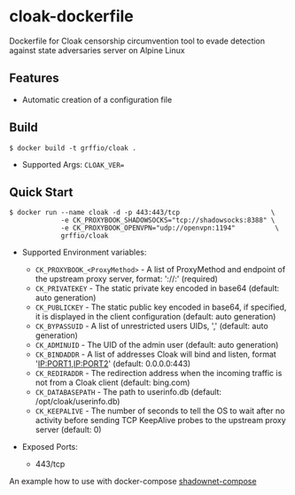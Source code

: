 # cloak-dockerfile
Dockerfile for Cloak censorship circumvention tool to evade detection against state adversaries server on Alpine Linux 

Features
--------
- Automatic creation of a configuration file

Build
-----
```
$ docker build -t grffio/cloak .
```
- Supported Args: `CLOAK_VER=`

Quick Start
-----------
```
$ docker run --name cloak -d -p 443:443/tcp                       \
             -e CK_PROXYBOOK_SHADOWSOCKS="tcp://shadowsocks:8388" \
             -e CK_PROXYBOOK_OPENVPN="udp://openvpn:1194"          \
             grffio/cloak
```
- Supported Environment variables:
  - `CK_PROXYBOOK_<ProxyMethod>` - A list of ProxyMethod and endpoint of the upstream proxy server, format: '<protocol>://<host>:<port>' (required)
  - `CK_PRIVATEKEY`   - The static private key encoded in base64 (default: auto generation)
  - `CK_PUBLICKEY`    - The static public key encoded in base64, if specified, it is displayed in the client configuration (default: auto generation)
  - `CK_BYPASSUID`    - A list of unrestricted users UIDs, '<UID1>,<UID1>' (default: auto generation)
  - `CK_ADMINUID`     - The UID of the admin user (default: auto generation)
  - `CK_BINDADDR`     - A list of addresses Cloak will bind and listen, format '<IP:PORT1>,<IP:PORT2>' (default: 0.0.0.0:443)
  - `CK_REDIRADDR`    - The redirection address when the incoming traffic is not from a Cloak client  (default: bing.com)
  - `CK_DATABASEPATH` - The path to userinfo.db (default: /opt/cloak/userinfo.db)
  - `CK_KEEPALIVE`    - The number of seconds to tell the OS to wait after no activity before sending TCP KeepAlive probes to the upstream proxy server (default: 0)

- Exposed Ports:
  - 443/tcp

An example how to use with docker-compose [shadownet-compose](https://github.com/grffio/shadownet-compose)
